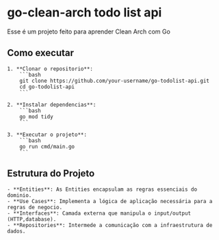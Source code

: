 # go-clean-arch todo list api
Esse é um projeto feito para aprender Clean Arch com Go
## Como executar
    1. **Clonar o repositorio**:
        ```bash
        git clone https://github.com/your-username/go-todolist-api.git
        cd go-todolist-api
        ```

    2. **Instalar dependencias**:
        ```bash
        go mod tidy
        ``` 

    3. **Executar o projeto**:
        ```bash
        go run cmd/main.go
        ```
## Estrutura do Projeto

    - **Entities**: As Entities encapsulam as regras essenciais do dominio.
    - **Use Cases**: Implementa a lógica de aplicação necessária para a regras de negocio.
    - **Interfaces**: Camada externa que manipula o input/output (HTTP,database).
    - **Repositories**: Intermede a comunicação com a infraestrutura de dados.